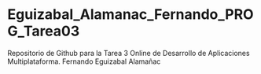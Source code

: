 # Eguizabal_Alamanac_Fernando_PROG_Tarea03
Repositorio de Github para la Tarea 3 Online de Desarrollo de Aplicaciones Multiplataforma. Fernando Eguizabal Alamañac

